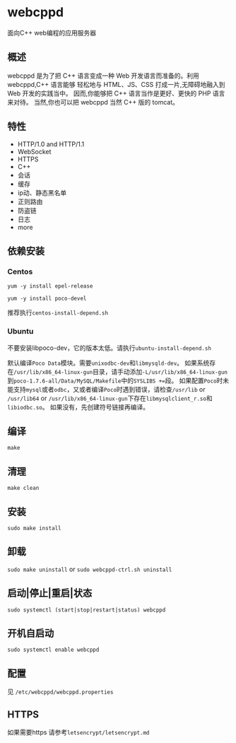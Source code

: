# webcppd

面向C++ web编程的应用服务器 

## 概述

webcppd 是为了把 C++ 语言变成一种 Web 开发语言而准备的。利用 webcppd,C++ 语言能够
轻松地与 HTML、JS、CSS 打成一片,无障碍地融入到 Web 开发的实践当中。
因而,你能够把 C++ 语言当作是更好、更快的 PHP 语言来对待。
当然,你也可以把 webcppd 当然 C++ 版的 tomcat。

## 特性


- HTTP/1.0 and HTTP/1.1
- WebSocket
- HTTPS
- C++
- 会话
- 缓存
- ip动、静态黑名单
- 正则路由
- 防盗链
- 日志
- more

## 依赖安装
###  Centos
`yum -y install epel-release`

`yum -y install poco-devel`

推荐执行`centos-install-depend.sh`

### Ubuntu
不要安装libpoco-dev，它的版本太低。请执行`ubuntu-install-depend.sh`

默认编译`Poco Data`模块。需要`unixodbc-dev`和`libmysqld-dev`。
如果系统存在`/usr/lib/x86_64-linux-gun`目录，请手动添加`-L/usr/lib/x86_64-linux-gun`到`poco-1.7.6-all/Data/MySQL/Makefile`中的`SYSLIBS +=`段。
如果配置`Poco`时未能支持`mysql`或者`odbc`，又或者编译`Poco`时遇到错误，请检查`/usr/lib` or `/usr/lib64` or `/usr/lib/x86_64-linux-gun`下存在`libmysqlclient_r.so`和`libiodbc.so`。
如果没有，先创建符号链接再编译。

## 编译
`make`

## 清理
`make clean`

## 安装
`sudo make install`

## 卸载
`sudo make uninstall` or `sudo webcppd-ctrl.sh uninstall`

## 启动|停止|重启|状态
`sudo systemctl (start|stop|restart|status) webcppd`


## 开机自启动
`sudo systemctl enable webcppd`

## 配置
见 `/etc/webcppd/webcppd.properties`

## HTTPS
如果需要https
请参考`letsencrypt/letsencrypt.md`

